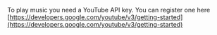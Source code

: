 To play music you need a YouTube API key. You can register one here [https://developers.google.com/youtube/v3/getting-started](https://developers.google.com/youtube/v3/getting-started)